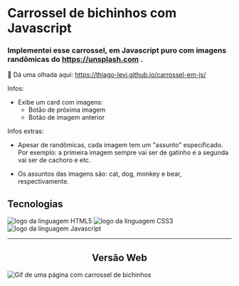 # Carrossel de bichinhos com Javascript

### Implementei esse carrossel, em Javascript puro com imagens randômicas do https://unsplash.com .

👀 Dá uma olhada aqui: <https://thiago-levi.github.io/carrossel-em-js/>

Infos:

- Exibe um card com imagens:
  - Botão de próxima imagem
  - Botão de imagem anterior

Infos extras:

- Apesar de randômicas, cada imagem tem um "assunto" especificado. Por exemplo: a primeira imagem sempre vai ser de gatinho e a segunda vai ser de cachoro e etc.

- Os assuntos das imagens são: cat, dog, monkey e bear, respectivamente.

## Tecnologias

<img alt="logo da linguagem HTML5" src="https://img.shields.io/badge/HTML5-E34F26?style=for-the-badge&logo=html5&logoColor=white"> <img alt="logo da linguagem CSS3" src="https://img.shields.io/badge/CSS3-1572B6?style=for-the-badge&logo=css3&logoColor=white"> <img alt="logo da linguagem Javascript" src="https://img.shields.io/badge/JavaScript-323330?style=for-the-badge&logo=javascript&logoColor=F7DF1E">

---

<h2 align="center">Versão Web</h2>

<img src="./src/tela01.gif" alt="Gif de uma página com carrossel de bichinhos">
